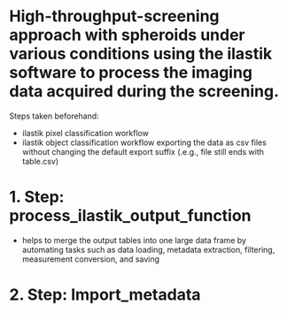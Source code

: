 # High-throughput-screening approach with spheroids under various conditions using the ilastik software to process the imaging data acquired during the screening.

Steps taken beforehand: 
- ilastik pixel classification workflow
- ilastik object classification workflow exporting the data as csv files without changing the default export suffix (.e.g., file still ends with table.csv)

# 1. Step: process_ilastik_output_function
- helps to merge the output tables into one large data frame by automating tasks such as data loading, metadata extraction, filtering, measurement conversion, and saving

# 2. Step: Import_metadata
